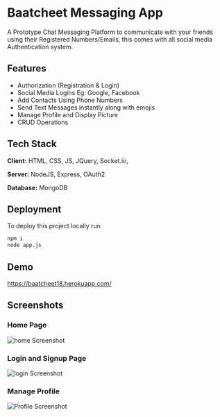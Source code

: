 
# Baatcheet Messaging App

A Prototype Chat Messaging Platform to communicate with your friends using their Registered
Numbers/Emails, this comes with all social media Authentication system.


## Features

- Authorization (Registration & Login)
- Social Media Logins Eg: Google, Facebook
- Add Contacts Using Phone Numbers
- Send Text Messages instantly along with emojis
- Manage Profile and Display Picture
- CRUD Operations
  
## Tech Stack

**Client:** HTML, CSS, JS, JQuery, Socket.io, 

**Server:** NodeJS, Express, OAuth2

**Database:** MongoDB

  
## Deployment

To deploy this project locally run

```bash
npm i
node app.js
```

  
## Demo
https://baatcheet18.herokuapp.com/
  
## Screenshots
### Home Page
![home Screenshot](https://i.ibb.co/nmDt920/Capture32.png)
### Login and Signup Page
![login Screenshot](https://i.ibb.co/wgYfX0N/Capture31.png)
### Manage Profile
![Profile Screenshot](https://i.ibb.co/nmt4RGT/Captureprofile.png)


  
